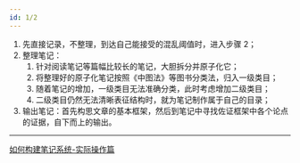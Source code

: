 ```yaml
---
id: 1/2
---
```


1. 先直接记录，不整理，到达自己能接受的混乱阈值时，进入步骤 2；
2. 整理笔记：
	1. 针对阅读笔记等篇幅比较长的笔记，大胆拆分并原子化它；
	2. 将整理好的原子化笔记按照《中图法》等图书分类法，归入一级类目；
	3. 随着笔记的增加，一级类目无法准确分类，此时考虑增加二级类目；
	4. 二级类目仍然无法清晰表征结构时，就为笔记制作属于自己的目录；
3. 输出笔记：首先构思文章的基本框架，然后到笔记中寻找佐证框架中各个论点的证据，自下而上的输出。
---
[如何构建笔记系统-实际操作篇](https://zhuanlan.zhihu.com/p/353521308)